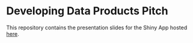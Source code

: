 # Developing Data Products Pitch

This repository contains the presentation slides for the Shiny App hosted [here](https://outrigger.shinyapps.io/Assignment).

